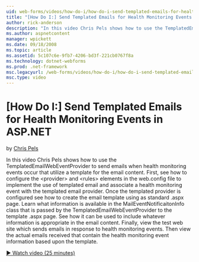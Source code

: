 ```yaml
---
uid: web-forms/videos/how-do-i/how-do-i-send-templated-emails-for-health-monitoring-events-in-aspnet
title: "[How Do I:] Send Templated Emails for Health Monitoring Events in ASP.NET | Microsoft Docs"
author: rick-anderson
description: "In this video Chris Pels shows how to use the TemplatedEmailWebEventProvider to send emails when health monitoring events occur that utilize a template for t..."
ms.author: aspnetcontent
manager: wpickett
ms.date: 09/18/2008
ms.topic: article
ms.assetid: 5c107c6e-9fb7-4206-bd3f-221cb0767f8a
ms.technology: dotnet-webforms
ms.prod: .net-framework
msc.legacyurl: /web-forms/videos/how-do-i/how-do-i-send-templated-emails-for-health-monitoring-events-in-aspnet
msc.type: video
---
```

[How Do I:] Send Templated Emails for Health Monitoring Events in ASP.NET
====================
by [Chris Pels](https://twitter.com/chrispels)

In this video Chris Pels shows how to use the TemplatedEmailWebEventProvider to send emails when health monitoring events occur that utilize a template for the email content. First, see how to configure the &lt;provider&gt; and &lt;rules&gt; elements in the web.config file to implement the use of templated email and associate a health monitoring event with the templated email provider. Once the templated provider is configured see how to create the email template using as standard .aspx page. Learn what information is available in the MailEventNotificaitonInfo class that is passed by the TemplatedEmailWebEventProvider to the template .aspx page. See how it can be used to include whatever information is appropriate in the email content. Finally, view the test web site which sends emails in response to health monitoring events. Then view the actual emails received that contain the health monitoring event information based upon the template.

[&#9654; Watch video (25 minutes)](https://channel9.msdn.com/Blogs/ASP-NET-Site-Videos/how-do-i-send-templated-emails-for-health-monitoring-events-in-aspnet)
